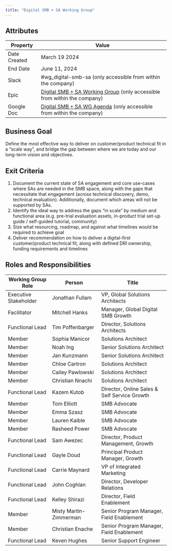 ```yaml
---
title: "Digital SMB + SA Working Group"
---
```


## Attributes

| Property        | Value          |
|-----------------|----------------|
| Date Created    | March 19 2024   |
| End Date        | June 11, 2024 |
| Slack           | #wg_digital-smb-sa (only accessible from within the company) |
| Epic            | [Digital SMB + SA Working Group](https://gitlab.com/groups/gitlab-com/sales-team/-/epics/104) (only accessible from within the company) |
| Google Doc      | [Digital SMB + SA WG Agenda](https://docs.google.com/document/d/1I0aHGIXxuUWx7awtfflUqQrOAvj-iidypL7FER_-NMk/edit) (only accessible from within the company) |

## Business Goal

Define the most effective way to deliver on customer/product technical fit in a “scale way”, and bridge the gap between where we are today and our long-term vision and objectives.

## Exit Criteria

1. Document the current state of SA engagement and core use-cases where SAs are needed in the SMB space, along with the gaps that necessitate that engagement (across technical discovery, demo, technical evaluation). Additionally, document which areas will not be supported by SAs.
2. Identify the ideal way to address the gaps “in scale” by medium and functional area (e.g. pre-trial evaluation assets, in-product trial set-up guide / self-guided tutorial, community)
3. Size what resourcing, roadmap, and against what timelines would be required to achieve goal
4. Deliver recommendation on how to deliver a digital-first customer/product technical fit, along with defined DRI ownership, funding requirements and timelines

## Roles and Responsibilities

| Working Group Role    | Person                | Title                                  |
|-----------------------|-----------------------|----------------------------------------|
| Executive Stakeholder | Jonathan Fullam  | VP, Global Solutions Architects  |
| Facilitator | Mitchell Hanks  | Manager, Global Digital SMB Growth        |
| Functional Lead   | Tim Poffenbarger       | Director, Solutions Architects  |
| Member                | Sophia Manicor       | Solutions Architect |
| Member                | Noah Ing      | Senior Solutions Architect |
| Member                | Jan Kunzmann      | Senior Solutions Architect |
| Member                | Chloe Cartron      | Solutions Architect |
| Member                | Cailey Pawlowski     | Solutions Architect |
| Member                | Christian Nnachi      | Solutions Architect |
| Functional Lead   | Kazem Kutob | Director, Online Sales & Self Service Growth |
| Member                | Tom Elliott  | SMB Advocate |
| Member                | Emma Szasz | SMB Advocate |
| Member                | Lauren Kaible | SMB Advocate |
| Member                | Rasheed Power  | SMB Advocate |
| Functional Lead   | Sam Awezec | Director, Product Management, Growth |
| Functional Lead   | Gayle Doud | Principal Product Manager, Growth |
| Functional Lead   | Carrie Maynard | VP of Integrated Marketing |
| Functional Lead   | John Coghlan | Director, Developer Relations |
| Functional Lead   | Kelley Shirazi | Director, Field Enablement |
| Member | Misty Martin-Zimmerman  | Senior Program Manager, Field Enablement |
| Member | Christian Enache  | Senior Program Manager, Field Enablement |
| Functional Lead   | Keven Hughes | Senior Support Engineer |